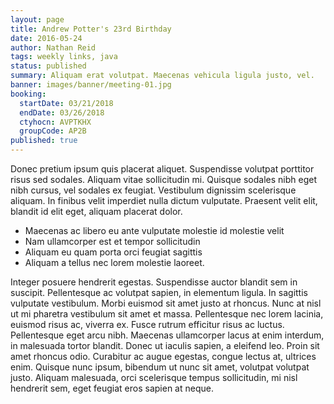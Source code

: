 ```yaml
---
layout: page
title: Andrew Potter's 23rd Birthday
date: 2016-05-24
author: Nathan Reid
tags: weekly links, java
status: published
summary: Aliquam erat volutpat. Maecenas vehicula ligula justo, vel.
banner: images/banner/meeting-01.jpg
booking:
  startDate: 03/21/2018
  endDate: 03/26/2018
  ctyhocn: AVPTKHX
  groupCode: AP2B
published: true
---
```

Donec pretium ipsum quis placerat aliquet. Suspendisse volutpat porttitor risus sed sodales. Aliquam vitae sollicitudin mi. Quisque sodales nibh eget nibh cursus, vel sodales ex feugiat. Vestibulum dignissim scelerisque aliquam. In finibus velit imperdiet nulla dictum vulputate. Praesent velit elit, blandit id elit eget, aliquam placerat dolor.

* Maecenas ac libero eu ante vulputate molestie id molestie velit
* Nam ullamcorper est et tempor sollicitudin
* Aliquam eu quam porta orci feugiat sagittis
* Aliquam a tellus nec lorem molestie laoreet.

Integer posuere hendrerit egestas. Suspendisse auctor blandit sem in suscipit. Pellentesque ac volutpat sapien, in elementum ligula. In sagittis vulputate vestibulum. Morbi euismod sit amet justo at rhoncus. Nunc at nisl ut mi pharetra vestibulum sit amet et massa. Pellentesque nec lorem lacinia, euismod risus ac, viverra ex. Fusce rutrum efficitur risus ac luctus. Pellentesque eget arcu nibh. Maecenas ullamcorper lacus at enim interdum, in malesuada tortor blandit. Donec ut iaculis sapien, a eleifend leo. Proin sit amet rhoncus odio. Curabitur ac augue egestas, congue lectus at, ultrices enim. Quisque nunc ipsum, bibendum ut nunc sit amet, volutpat volutpat justo. Aliquam malesuada, orci scelerisque tempus sollicitudin, mi nisl hendrerit sem, eget feugiat eros sapien at neque.
